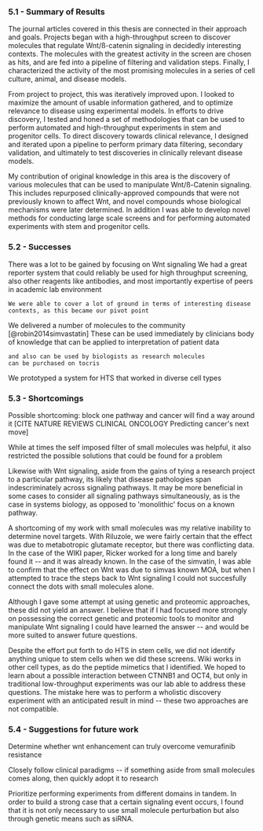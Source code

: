 
### 5.1 - Summary of Results

The journal articles covered in this thesis are connected in their approach and goals. Projects began with a high-throughput screen to discover molecules that regulate Wnt/ß-catenin signaling in decidedly interesting contexts. The molecules with the greatest activity in the screen are chosen as hits, and are fed into a pipeline of filtering and validation steps. Finally, I characterized the activity of the most promising molecules in a series of cell culture, animal, and disease models.

From project to project, this was iteratively improved upon. I looked to maximize the amount of usable information gathered, and to optimize relevance to disease using experimental models. In efforts to drive discovery, I tested and honed a set of methodologies that can be used to perform automated and high-throughput experiments in stem and progenitor cells. To direct discovery towards clinical relevance, I designed and iterated upon a pipeline to perform primary data filtering, secondary validation, and ultimately to test discoveries in clinically relevant disease models.

<!-- How does this significantly advance knowledge -->
My contribution of original knowledge in this area is the discovery of various molecules that can be used to manipulate Wnt/ß-Catenin signaling. This includes repurposed clinically-approved compounds that were not previously known to affect Wnt, and novel compounds whose biological mechanisms were later determined. In addition I was able to develop novel methods for conducting large scale screens and for performing automated experiments with stem and progenitor cells.

### 5.2 - Successes

There was a lot to be gained by focusing on Wnt signaling
    We had a great reporter system that could reliably be used for high throughput screening, also other reagents like antibodies, and most importantly expertise of peers in academic lab environment

    We were able to cover a lot of ground in terms of interesting disease contexts, as this became our pivot point

We delivered a number of molecules to the community [@robin2014simvastatin]
    These can be used immediately by clinicians
    body of knowledge that can be applied to interpretation of patient data

    and also can be used by biologists as research molecules
    can be purchased on tocris

We prototyped a system for HTS that worked in diverse cell types
    


### 5.3  - Shortcomings

Possible shortcoming: block one pathway and cancer will find a way around it
[CITE NATURE REVIEWS CLINICAL ONCOLOGY Predicting cancer's next move]

While at times the self imposed filter of small molecules was helpful, it also restricted the possible solutions that could be found for a problem

Likewise with Wnt signaling, aside from the gains of tying a research project to a particular pathway, its likely that disease pathologies span indescriminately across signaling pathways. It may be more beneficial in some cases to consider all signaling pathways simultaneously, as is the case in systems biology, as opposed to 'monolithic' focus on a known pathway.

A shortcoming of my work with small molecules was my relative inability to determine novel targets. With Riluzole, we were fairly certain that the effect was due to metabotropic glutamate receptor, but there was conflicting data. In the case of the WIKI paper, Ricker worked for a long time and barely found it -- and it was already known. In the case of the simvatin, I was able to confirm that the effect on Wnt was due to simvas known MOA, but when I attempted to trace the steps back to Wnt signaling I could not succesfully connect the dots with small molecules alone.

Although I gave some attempt at using genetic and proteomic approaches, these did not yield an answer. I believe that if I had focused more strongly on possessing the correct genetic and proteomic tools to monitor and manipulate Wnt signaling I could have learned the answer -- and would be more suited to answer future questions.

Despite the effort put forth to do HTS in stem cells, we did not identify anything unique to stem cells when we did these screens. Wiki works in other cell types, as do the peptide mimetics that I identified. We hoped to learn about a possible interaction between CTNNB1 and OCT4, but only in traditional low-throughput experiments was our lab able to address these questions. The mistake here was to perform a wholistic discovery experiment with an anticipated result in mind -- these two approaches are not compatible.

### 5.4 - Suggestions for future work

Determine whether wnt enhancement can truly overcome vemurafinib resistance

Closely follow clinical paradigms -- if something aside from small molecules comes along, then quickly adopt it to research

Prioritize performing experiments from different domains in tandem. In order to build a strong case that a certain signaling event occurs, I found that it is not only necessary to use small molecule perturbation but also through genetic means such as siRNA.
